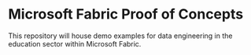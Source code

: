 # Microsoft Fabric Proof of Concepts
This repository will house demo examples for data engineering in the education sector within Microsoft Fabric.
